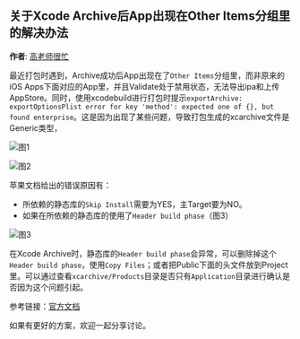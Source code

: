 关于Xcode Archive后App出现在Other Items分组里的解决办法
----------
**作者**: [高老师很忙](https://weibo.com/517082456)

最近打包时遇到，Archive成功后App出现在了`Other Items`分组里，而非原来的iOS Apps下面对应的App里，并且Validate处于禁用状态，无法导出ipa和上传AppStore。同时，使用xcodebuild进行打包时提示`exportArchive: exportOptionsPlist error for key 'method': expected one of {}, but found enterprise`。这是因为出现了某些问题，导致打包生成的xcarchive文件是Generic类型，

![图1](https://github.com/iOS-Tips/iOS-tech-set/blob/master/images/2018/07/17-1.jpg)

![图2](https://github.com/iOS-Tips/iOS-tech-set/blob/master/images/2018/07/17-2.jpg)

苹果文档给出的错误原因有：

* 所依赖的静态库的`Skip Install`需要为YES，主Target要为NO。
* 如果在所依赖的静态库的使用了`Header build phase`（图3）

![图3](https://github.com/iOS-Tips/iOS-tech-set/blob/master/images/2018/07/17-3.jpg)

在Xcode Archive时，静态库的`Header build phase`会异常，可以删除掉这个`Header build phase`，使用`Copy Files`；或者把Public下面的头文件放到Project里。可以通过查看`xcarchive/Products`目录是否只有`Application`目录进行确认是否因为这个问题引起。

参考链接：[官方文档](https://developer.apple.com/library/archive/technotes/tn2215/_index.html)

如果有更好的方案，欢迎一起分享讨论。
